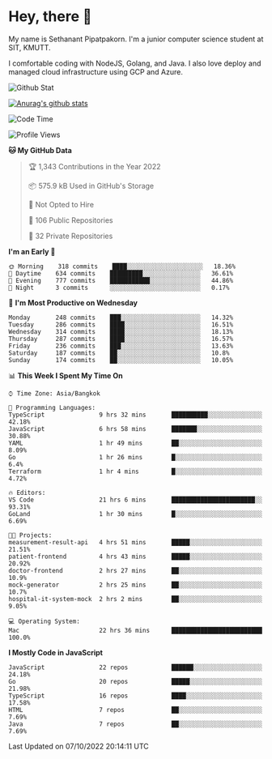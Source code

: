 # Hey, there 🙌
My name is Sethanant Pipatpakorn. I'm a junior computer science student at SIT, KMUTT.

I comfortable coding with NodeJS, Golang, and Java. I also love deploy and managed cloud infrastructure using GCP and Azure.

![Github Stat](https://github-profile-summary-cards.vercel.app/api/cards/profile-details?username=thetkpark&theme=dracula)

[![Anurag's github stats](https://github-readme-stats.vercel.app/api?username=thetkpark&count_private=true&show_icons=true&theme=tokyonight)](https://github.com/anuraghazra/github-readme-stats)

<!--START_SECTION:waka-->
![Code Time](http://img.shields.io/badge/Code%20Time-839%20hrs%201%20min-blue)

![Profile Views](http://img.shields.io/badge/Profile%20Views-6-blue)

**🐱 My GitHub Data** 

> 🏆 1,343 Contributions in the Year 2022
 > 
> 📦 575.9 kB Used in GitHub's Storage 
 > 
> 🚫 Not Opted to Hire
 > 
> 📜 106 Public Repositories 
 > 
> 🔑 32 Private Repositories  
 > 
**I'm an Early 🐤** 

```text
🌞 Morning    318 commits    ████░░░░░░░░░░░░░░░░░░░░░   18.36% 
🌆 Daytime    634 commits    █████████░░░░░░░░░░░░░░░░   36.61% 
🌃 Evening    777 commits    ███████████░░░░░░░░░░░░░░   44.86% 
🌙 Night      3 commits      ░░░░░░░░░░░░░░░░░░░░░░░░░   0.17%

```
📅 **I'm Most Productive on Wednesday** 

```text
Monday       248 commits    ███░░░░░░░░░░░░░░░░░░░░░░   14.32% 
Tuesday      286 commits    ████░░░░░░░░░░░░░░░░░░░░░   16.51% 
Wednesday    314 commits    ████░░░░░░░░░░░░░░░░░░░░░   18.13% 
Thursday     287 commits    ████░░░░░░░░░░░░░░░░░░░░░   16.57% 
Friday       236 commits    ███░░░░░░░░░░░░░░░░░░░░░░   13.63% 
Saturday     187 commits    ██░░░░░░░░░░░░░░░░░░░░░░░   10.8% 
Sunday       174 commits    ██░░░░░░░░░░░░░░░░░░░░░░░   10.05%

```


📊 **This Week I Spent My Time On** 

```text
⌚︎ Time Zone: Asia/Bangkok

💬 Programming Languages: 
TypeScript               9 hrs 32 mins       ██████████░░░░░░░░░░░░░░░   42.18% 
JavaScript               6 hrs 58 mins       ███████░░░░░░░░░░░░░░░░░░   30.88% 
YAML                     1 hr 49 mins        ██░░░░░░░░░░░░░░░░░░░░░░░   8.09% 
Go                       1 hr 26 mins        █░░░░░░░░░░░░░░░░░░░░░░░░   6.4% 
Terraform                1 hr 4 mins         █░░░░░░░░░░░░░░░░░░░░░░░░   4.72%

🔥 Editors: 
VS Code                  21 hrs 6 mins       ███████████████████████░░   93.31% 
GoLand                   1 hr 30 mins        █░░░░░░░░░░░░░░░░░░░░░░░░   6.69%

🐱‍💻 Projects: 
measurement-result-api   4 hrs 51 mins       █████░░░░░░░░░░░░░░░░░░░░   21.51% 
patient-frontend         4 hrs 43 mins       █████░░░░░░░░░░░░░░░░░░░░   20.92% 
doctor-frontend          2 hrs 27 mins       ██░░░░░░░░░░░░░░░░░░░░░░░   10.9% 
mock-generator           2 hrs 25 mins       ██░░░░░░░░░░░░░░░░░░░░░░░   10.7% 
hospital-it-system-mock  2 hrs 2 mins        ██░░░░░░░░░░░░░░░░░░░░░░░   9.05%

💻 Operating System: 
Mac                      22 hrs 36 mins      █████████████████████████   100.0%

```

**I Mostly Code in JavaScript** 

```text
JavaScript               22 repos            ██████░░░░░░░░░░░░░░░░░░░   24.18% 
Go                       20 repos            █████░░░░░░░░░░░░░░░░░░░░   21.98% 
TypeScript               16 repos            ████░░░░░░░░░░░░░░░░░░░░░   17.58% 
HTML                     7 repos             ██░░░░░░░░░░░░░░░░░░░░░░░   7.69% 
Java                     7 repos             ██░░░░░░░░░░░░░░░░░░░░░░░   7.69%

```



 Last Updated on 07/10/2022 20:14:11 UTC
<!--END_SECTION:waka-->
